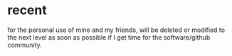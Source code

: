 # recent
for the personal use of mine and my friends, will be deleted or modified to the next level as soon as possible if I get time for the software/github community.
